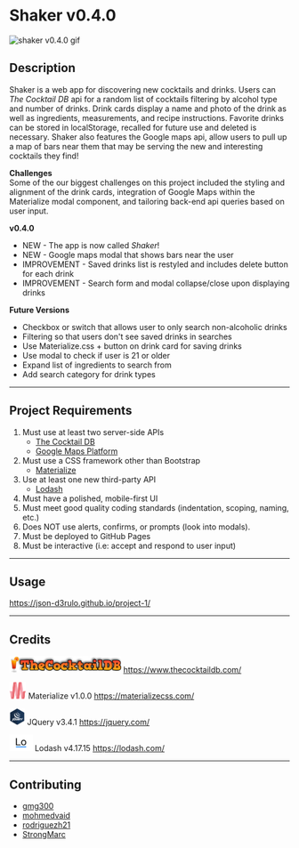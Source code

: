 # Shaker v0.4.0

<img alt="shaker v0.4.0 gif" src="assets/images/shaker_0-4-0.gif">

## Description
Shaker is a web app for discovering new cocktails and drinks. Users can *The Cocktail DB* api for a random list of cocktails filtering by alcohol type and number of drinks. Drink cards display a name and photo of the drink as well as ingredients, measurements, and recipe instructions. Favorite drinks can be stored in localStorage, recalled for future use and deleted is necessary. Shaker also features the Google maps api, allow users to pull up a map of bars near them that may be serving the new and interesting cocktails they find!

**Challenges**  
Some of the our biggest challenges on this project included the styling and alignment of the drink cards, integration of Google Maps within the Materialize modal component, and tailoring back-end api queries based on user input.

**v0.4.0** 
* NEW - The app is now called *Shaker*!
* NEW - Google maps modal that shows bars near the user
* IMPROVEMENT - Saved drinks list is restyled and includes delete button for each drink
* IMPROVEMENT - Search form and modal collapse/close upon displaying drinks

**Future Versions**
* Checkbox or switch that allows user to only search non-alcoholic drinks
* Filtering so that users don't see saved drinks in searches
* Use Materialize.css + button on drink card for saving drinks
* Use modal to check if user is 21 or older
* Expand list of ingredients to search from
* Add search category for drink types

***

## Project Requirements
1. Must use at least two server-side APIs
    * [The Cocktail DB](https://rapidapi.com/theapiguy/api/the-cocktail-db/details)
    * [Google Maps Platform](https://developers.google.com/maps/documentation)
2. Must use a CSS framework other than Bootstrap
    * [Materialize](https://materializecss.com/)
3. Use at least one new third-party API
    * [Lodash](https://lodash.com/)
4. Must have a polished, mobile-first UI
5. Must meet good quality coding standards (indentation, scoping, naming, etc.)
6. Does NOT use alerts, confirms, or prompts (look into modals). 
7. Must be deployed to GitHub Pages
8. Must be interactive (i.e: accept and respond to user input)

***

## Usage
https://json-d3rulo.github.io/project-1/

***

## Credits
<img alt="The Cocktail DB" src="assets/images/cocktailDB-logo.png" width="201" height="30"> https://www.thecocktaildb.com/

<img alt="Materialize" src="assets/images/materialize-seeklogo.com.svg" width="30" height="30"> Materialize v1.0.0 https://materializecss.com/

<img alt="JQuery Logo" src="assets/images/JQuery-logo.png" width="28" height="30"> JQuery v3.4.1 https://jquery.com/

<img alt="Lodash Logo" src="assets/images/lodash-logo.png" width="41.7" height="30"> Lodash v4.17.15 https://lodash.com/

***

## Contributing
* [gmg300](https://github.com/gmg300)
* [mohmedvaid](https://github.com/mohmedvaid)
* [rodriguezh21](https://github.com/rodriguezh21)
* [StrongMarc](https://github.com/StrongMarc)








